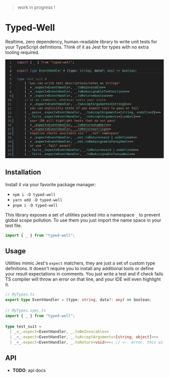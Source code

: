 > work in progress !

# Typed-Well

Realtime, zero dependency, human-readable library to write unit tests for your TypeScript definitions. Think of it as Jest for types with no extra tooling required.

<div style="text-align:center">
    <img src="docs/demo1.apng" alt="demo"/>
</div>

## Installation

Install it via your favorite package manager:

- `npm i -D typed-well`
- `yarn add -D typed-well`
- `pnpm i -D typed-well`

This library exposes a set of utilities packed into a namespace `_` to prevent global scope pollution. To use them you just import the name space in your test file.

```ts
import { _ } from "typed-well";
```

## Usage

Utilities mimic Jest's `expect` matchers, they are just a set of custom type definitions. It doesn't require you to install any additional tools or define your result expectations in comments. You just write a test and if check fails TS compiler will throw an error on that line, and your IDE will even highlight it.

```ts
// MyTypes.ts
export type EventHandler = (type: string, data?: any) => boolean;

// MyTypes.spec.ts
import { _ } from "typed-well";

type test_suit =
  | _<_.expect<EventHandler, _.toBeInvocable>>
  | _<_.expect<EventHandler, _.toAcceptArguments<[string, object]>>>
  | _<_.expect<EventHandler, _.toReturn<void>>>; // <-- error, this will be highlighted
```

## API

- **TODO**: api docs
